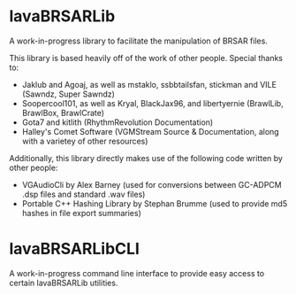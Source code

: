 # lavaBRSARLib
A work-in-progress library to facilitate the manipulation of BRSAR files.

This library is based heavily off of the work of other people. Special thanks to:
- Jaklub and Agoaj, as well as mstaklo, ssbbtailsfan, stickman and VILE (Sawndz, Super Sawndz)
- Soopercool101, as well as Kryal, BlackJax96, and libertyernie (BrawlLib, BrawlBox, BrawlCrate)
- Gota7 and kitlith (RhythmRevolution Documentation)
- Halley's Comet Software (VGMStream Source & Documentation, along with a varietey of other resources)

Additionally, this library directly makes use of the following code written by other people:
- VGAudioCli by Alex Barney (used for conversions between GC-ADPCM .dsp files and standard .wav files)
- Portable C++ Hashing Library by Stephan Brumme (used to provide md5 hashes in file export summaries)

# lavaBRSARLibCLI
A work-in-progress command line interface to provide easy access to certain lavaBRSARLib utilities.
